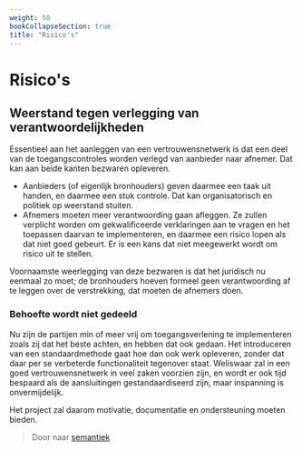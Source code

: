 ```yaml
---
weight: 50
bookCollapseSection: true
title: "Risico's"
---
```


# Risico's

## Weerstand tegen verlegging van verantwoordelijkheden
Essentieel aan het aanleggen van een vertrouwensnetwerk is dat een deel van de toegangscontroles
worden verlegd van aanbieder naar afnemer. Dat kan aan beide kanten bezwaren opleveren.
- Aanbieders (of eigenlijk bronhouders) geven daarmee een taak uit handen, en daarmee een stuk controle. Dat kan organisatorisch
  en politiek op weerstand stuiten.
- Afnemers moeten meer verantwoording gaan afleggen. Ze zullen verplicht worden om gekwalificeerde verklaringen aan te vragen
  en het toepassen daarvan te implementeren, en daarmee een risico lopen als dat niet goed gebeurt. Er is een kans dat niet meegewerkt
  wordt om risico uit te stellen.

Voornaamste weerlegging van deze bezwaren is dat het juridisch nu eenmaal zo moet;
de bronhouders hoeven formeel geen verantwoording af te leggen over de verstrekking, dat moeten de afnemers doen.

### Behoefte wordt niet gedeeld
Nu zijn de partijen min of meer vrij om toegangsverlening te implementeren zoals zij dat het beste achten, en hebben dat ook gedaan.
Het introduceren van een standaardmethode gaat hoe dan ook werk opleveren, zonder dat daar per se verbeterde functionaliteit tegenover staat.
Weliswaar zal in een goed vertrouwensnetwerk in veel zaken voorzien zijn, en wordt er ook tijd bespaard als de aansluitingen
gestandaardiseerd zijn, maar inspanning is onvermijdelijk.

Het project zal daarom motivatie, documentatie en ondersteuning moeten bieden.

>Door naar [semantiek](6.linked_data)